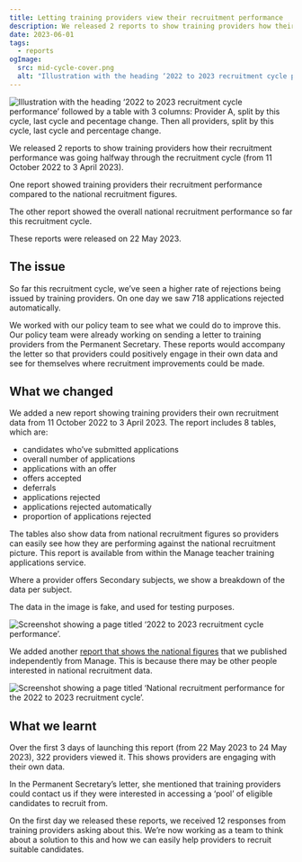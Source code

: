 ```yaml
---
title: Letting training providers view their recruitment performance
description: We released 2 reports to show training providers how their recruitment performance was going halfway through the recruitment cycle.
date: 2023-06-01
tags:
  - reports
ogImage:
  src: mid-cycle-cover.png
  alt: "Illustration with the heading ‘2022 to 2023 recruitment cycle performance’ followed by a table with 3 columns: Provider A, split by this cycle, last cycle and pecentage change. Then all providers, split by this cycle, last cycle and percentage change."
---
```


![Illustration with the heading ‘2022 to 2023 recruitment cycle performance’ followed by a table with 3 columns: Provider A, split by this cycle, last cycle and pecentage change. Then all providers, split by this cycle, last cycle and percentage change.](mid-cycle-cover.png)

We released 2 reports to show training providers how their recruitment performance was going halfway through the recruitment cycle (from 11 October 2022 to 3 April 2023).

 One report showed training providers their recruitment performance compared to the national recruitment figures.

 The other report showed the overall national recruitment performance so far this recruitment cycle.

 These reports were released on 22 May 2023.

## The issue

So far this recruitment cycle, we’ve seen a higher rate of rejections being issued by training providers. On one day we saw 718 applications rejected automatically.

 We worked with our policy team to see what we could do to improve this. Our policy team were already working on sending a letter to training providers from the Permanent Secretary. These reports would accompany the letter so that providers could positively engage in their own data and see for themselves where recruitment improvements could be made.

## What we changed

We added a new report showing training providers their own recruitment data from 11 October 2022 to 3 April 2023. The report includes 8 tables, which are:

- candidates who’ve submitted applications
- overall number of applications
- applications with an offer
- offers accepted
- deferrals
- applications rejected
- applications rejected automatically
- proportion of applications rejected

 The tables also show data from national recruitment figures so providers can easily see how they are performing against the national recruitment picture. This report is available from within the Manage teacher training applications service.

 Where a provider offers Secondary subjects, we show a breakdown of the data per subject.

 The data in the image is fake, and used for testing purposes.

![Screenshot showing a page titled ‘2022 to 2023 recruitment cycle performance’.](provider-mid-cycle-report.png)

We added another [report that shows the national figures](https://www.apply-for-teacher-training.service.gov.uk/publications/mid-cycle-report) that we published independently from Manage. This is because there may be other people interested in national recruitment data.

![Screenshot showing a page titled ‘National recruitment performance for the 2022 to 2023 recruitment cycle’.](national-mid-cycle-report.png)

## What we learnt

Over the first 3 days of launching this report (from 22 May 2023 to 24 May 2023), 322 providers viewed it. This shows providers are engaging with their own data.

In the Permanent Secretary’s letter, she mentioned that training providers could contact us if they were interested in accessing a ‘pool’ of eligible candidates to recruit from.

On the first day we released these reports, we received 12 responses from training providers asking about this. We’re now working as a team to think about a solution to this and how we can easily help providers to recruit suitable candidates.
